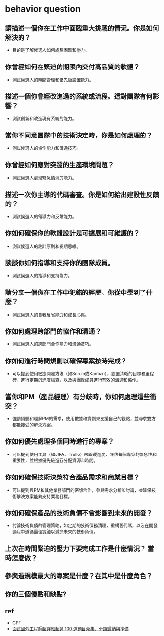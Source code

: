# behavior question


## 請描述一個你在工作中面臨重大挑戰的情況。你是如何解決的？
* 目的是了解候選人如何處理困難和壓力。

## 你曾經如何在緊迫的期限內交付高品質的軟體？
* 測試候選人的時間管理和優先級設置能力。

## 描述一個你曾經改進過的系統或流程。這對團隊有何影響？
* 測試創新和改進現有系統的能力。

## 當你不同意團隊中的技術決定時，你是如何處理的？
* 測試候選人的協作能力和溝通技巧。

## 你曾經如何應對突發的生產環境問題？
* 測試候選人處理緊急情況的能力。

## 描述一次你主導的代碼審查。你是如何給出建設性反饋的？
* 測試候選人的領導力和反饋能力。

## 你如何確保你的軟體設計是可擴展和可維護的？
* 測試候選人的設計原則和長期思維。

## 談談你如何指導和支持你的團隊成員。
* 測試候選人的指導和支持能力。

## 請分享一個你在工作中犯錯的經歷。你從中學到了什麼？
* 測試候選人的自我反省能力和成長心態。

## 你如何處理跨部門的協作和溝通？
* 測試候選人的跨部門合作能力和溝通技巧。

## 你如何進行時間規劃以確保專案按時完成？
* 可以提到使用敏捷開發方法（如Scrum或Kanban），設置清晰的目標和里程碑，進行定期的進度檢查，以及與團隊成員進行有效的溝通和協作。

## 當你和PM（產品經理）有分歧時，你如何處理這些衝突？
* 強調傾聽和理解PM的需求，使用數據和實例來支援自己的觀點，並尋求雙方都能接受的解決方案。

## 你如何優先處理多個同時進行的專案？
* 可以提到使用工具（如JIRA、Trello）來跟蹤進度，評估每個專案的緊急性和重要性，並根據優先級進行分配資源和時間。

## 你如何確保技術決策符合產品需求和商業目標？
* 可以提到與PM和其他業務部門的密切合作，參與需求分析和討論，並確保技術解決方案能夠支持業務目標。

## 你如何確保產品的技術負債不會影響到未來的開發？
* 討論技術負債的管理策略，如定期的技術債務清理，重構舊代碼，以及在開發過程中遵循最佳實踐以減少未來的技術負債。

## 上次在時間緊迫的壓力下要完成工作是什麼情況？ 當時怎麼做？

## 參與過規模最大的專案是什麼？在其中是什麼角色？

## 你的三個優點和缺點?

## ref
* GPT
* [面試國外工程師超詳細超過 100 道題目蒐集、分類歸納與準備](https://yschen25.blogspot.com/2021/01/programmer-interview-question-collection-preparation.html)